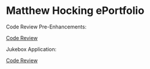 # Matthew Hocking ePortfolio

Code Review Pre-Enhancements:

<a href="https://snhu-my.sharepoint.com/:v:/r/personal/matthew_hocking_snhu_edu/Documents/Hocking_Review.mp4?csf=1&web=1&e=bbZQJR"> Code Review </a>

Jukebox Application:

<a href="https://github.com/mhocSNHU/mhocSNHU.github.io/tree/main/jukebox"> Code Review </a>
